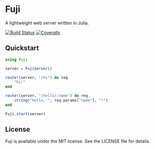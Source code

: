 # Fuji

A lightweight web server written in Julia.

[![Build Status](https://travis-ci.org/jackcook/Fuji.jl.svg?branch=master)](https://travis-ci.org/jackcook/Fuji.jl)
[![Coveralls](https://coveralls.io/repos/github/jackcook/Fuji.jl/badge.svg?branch=master)](https://coveralls.io/github/jackcook/Fuji.jl)

## Quickstart

```julia
using Fuji

server = FujiServer()

route!(server, "/hi") do req
    "hi!"
end

route!(server, "/hello/:name") do req
    string("hello, ", req.params["name"], "!")
end

Fuji.start(server)
```

## License

Fuji is available under the MIT license. See the LICENSE file for details.
